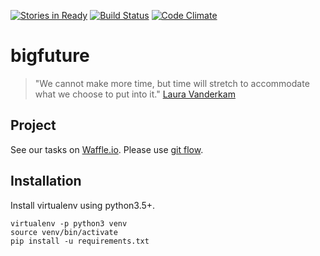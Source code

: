 [![Stories in Ready](https://badge.waffle.io/NozesNaBrita/bigfuture.svg?label=ready&title=Ready)](http://waffle.io/NozesNaBrita/bigfuture)
[![Build Status](https://app.snap-ci.com/NozesNaBrita/bigfuture/branch/develop/build_image)](https://app.snap-ci.com/NozesNaBrita/bigfuture/branch/develop)
[![Code Climate](https://codeclimate.com/github/NozesNaBrita/bigfuture/badges/gpa.svg)](https://codeclimate.com/github/NozesNaBrita/bigfuture)

# bigfuture

> "We cannot make more time, but time will stretch to accommodate what we choose to put into it."
[Laura Vanderkam](https://www.ted.com/talks/laura_vanderkam_how_to_gain_control_of_your_free_time/transcript?language=en#t-203594)

## Project

See our tasks on [Waffle.io](https://waffle.io/NozesNaBrita/bigfuture).
Please use [git flow](http://danielkummer.github.io/git-flow-cheatsheet/).

## Installation

Install virtualenv using python3.5+.

```
virtualenv -p python3 venv
source venv/bin/activate
pip install -u requirements.txt
```

